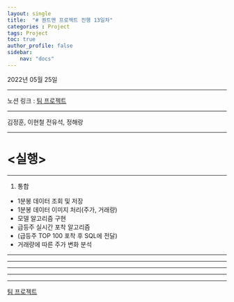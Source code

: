 ```yaml
---
layout: single
title:  "# 퀀트맨 프로젝트 진행 13일차"
categories : Project
tags: Project
toc: true
author_profile: false
sidebar:
    nav: "docs"
---
```










2022년 05월 25일

---

노션 링크 : [팀 프로젝트](https://www.notion.so/add9f2dea9014d549d4073a84c523f1c)

---

김정훈, 이현철 전유석, 정해랑

---

# <실행>

---

1. 통합
- 1분봉 데이터 조회 및 저장
- 1분봉 데이터 이미지 처리(주가, 거래량)
- 모델 알고리즘 구현
- 급등주 실시간 포착 알고리즘
- (급등주 TOP 100 포착 후 SQL에 전달)
- 거래량에 따른 주가 변화 분석

---

---

---

---

---

[팀 프로젝트](https://www.notion.so/de467df9e97845418e7519af6453382f)

